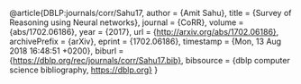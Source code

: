 @article{DBLP:journals/corr/Sahu17,
  author    = {Amit Sahu},
  title     = {Survey of Reasoning using Neural networks},
  journal   = {CoRR},
  volume    = {abs/1702.06186},
  year      = {2017},
  url       = {http://arxiv.org/abs/1702.06186},
  archivePrefix = {arXiv},
  eprint    = {1702.06186},
  timestamp = {Mon, 13 Aug 2018 16:48:51 +0200},
  biburl    = {https://dblp.org/rec/journals/corr/Sahu17.bib},
  bibsource = {dblp computer science bibliography, https://dblp.org}
}
